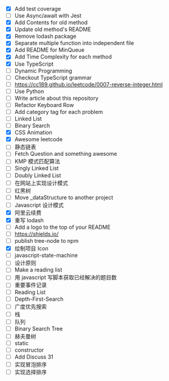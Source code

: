 - [x] Add test coverage
- [ ] Use Async/await with Jest
- [x] Add Contents for old method
- [x] Update old method's README
- [x] Remove lodash package
- [x] Separate multiple function into independent file
- [x] Add README for MinQueue
- [x] Add Time Complexity for each method
- [x] Use TypeScript
- [ ] Dynamic Programming
- [ ] Checkout TypeScript grammar
- [ ] https://cc189.github.io/leetcode/0007-reverse-integer.html
- [ ] Use Python
- [ ] Write article about this repository
- [ ] Refactor Keyboard Row
- [ ] Add category tag for each problem
- [ ] Linked List
- [ ] Binary Search
- [x] CSS Animation
- [x] Awesome leetcode
- [ ] 静态链表
- [ ] Fetch Question and something awesome
- [ ] KMP 模式匹配算法
- [ ] Singly Linked List
- [ ] Doubly Linked List
- [ ] 在网站上实现设计模式
- [ ] 红黑树
- [ ] Move \_dataStructure to another project
- [ ] Javascript 设计模式
- [x] 阿里云续费
- [x] 重写 lodash
- [ ] Add a logo to the top of your README
- [ ] https://shields.io/
- [ ] publish tree-node to npm
- [x] 绘制项目 Icon
- [ ] javascript-state-machine
- [ ] 设计原则
- [ ] Make a reading list
- [ ] 用 javascript 写脚本获取已经解决的题目数
- [ ] 重要事件记录
- [ ] Reading List
- [ ] Depth-First-Search
- [ ] 广度优先搜索
- [ ] 栈
- [ ] 队列
- [ ] Binary Search Tree
- [ ] 赫夫曼树
- [ ] static
- [ ] constructor
- [ ] Add Discuss 31
- [ ] 实现冒泡排序
- [ ] 实现选择排序
